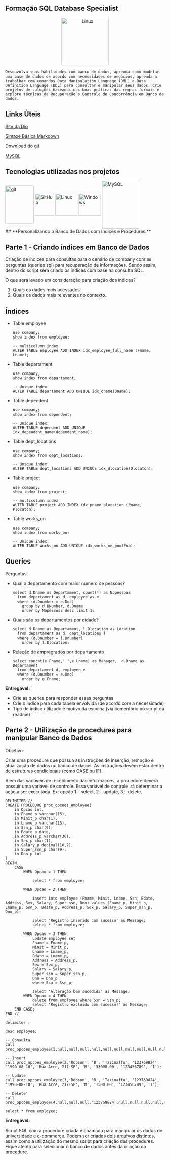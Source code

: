 ## **Formação SQL Database Specialist**



<div><center>
<img align="center" alt="Linux" height="150" width="150" src="https://hermes.dio.me/tracks/bc454148-6e72-4047-95cc-d516706ae405.png" />
</div>



```
Desenvolva suas habilidades com banco de dados, aprenda como modelar uma base de dados de acordo com necessidades de negócios, aprenda a trabalhar com comandos Data Manipulation Language (DML) e Data Definition Language (DDL) para consultar e manipular seus dados. Crie projetos de soluções baseadas nas boas práticas das regras formais e explore técnicas de Recuperação e Controle de Concorrência em Banco de dados.
```



## Links Úteis

[Site da Dio](https://dio.me/)

[Sintaxe Básica Markdown](https://www.markdownguide.org/basic-syntax/)

[Download do git](https://git-scm.com/downloads)

[MySQL](https://dev.mysql.com/downloads/installer/)



## Tecnologias utilizadas nos projetos

<div style="display: inline_block">
<img align="center" alt="git" height="120" width="90" src="https://cdn.jsdelivr.net/gh/devicons/devicon/icons/git/git-original-wordmark.svg"/>
<img align="center" alt="GitHub" height="70" width="60" src="https://cdn.jsdelivr.net/gh/devicons/devicon/icons/github/github-original-wordmark.svg" />
<img align="center" alt="Linux" height="70" src="https://cdn.jsdelivr.net/gh/devicons/devicon/icons/linux/linux-original.svg" />
<img align="center" alt="Windows" height="70" src="https://cdn.jsdelivr.net/gh/devicons/devicon/icons/windows8/windows8-original.svg" />              
<img align="center" alt="MySQL" height="150" width="120" src="https://cdn.jsdelivr.net/gh/devicons/devicon/icons/mysql/mysql-original-wordmark.svg" />
</div>
## **Personalizando o Banco de Dados com Índices e Procedures.**



## **Parte 1 - Criando índices em Banco de Dados**

Criação de índices para consultas para o cenário de company com as perguntas (queries sql) para recuperação de informações. Sendo assim, dentro do script será criado os índices com base na consulta SQL. 

O que será levado em consideração para criação dos índices? 

1. Quais os dados mais acessados.
1. Quais os dados mais relevantes no contexto.



## **Índices** 

- Table employee

  ```
  use company;
  show index from employee;
  
  -- multicolumn index 
  ALTER TABLE employee ADD INDEX idx_employee_full_name (Fname, Lname);
  ```

  

- Table departament

  ```
  use company;
  show index from departament;
  
  -- Unique index
  ALTER TABLE departament ADD UNIQUE idx_dname(Dname);
  ```

  

- Table dependent

  ```
  use company;
  show index from dependent;
  
  -- Unique index
  ALTER TABLE dependent ADD UNIQUE idx_dependent_name(dependent_name);
  ```

  

- Table dept_locations

  ```
  use company;
  show index from dept_locations;
  
  -- Unique index
  ALTER TABLE dept_locations ADD UNIQUE idx_dlocation(Dlocaton);
  ```

  

- Table project

  ```
  use company;
  show index from project;
  
  -- multicolumn index 
  ALTER TABLE project ADD INDEX idx_pname_plocation (Pname, Plocaton);
  ```

  

- Table works_on 

  ```
  use company;
  show index from works_on;
  
  -- Unique index
  ALTER TABLE works_on ADD UNIQUE idx_works_on_pno(Pno);
  ```

  



## **Queries**



Perguntas: 



- Qual o departamento com maior número de pessoas? 

  ```
  select d.Dname as Departament, count(*) as Nopessoas
  	from departament as d, employee as e
  	where (d.Dnumber = e.Dno)
      group by d.DNumber, d.Dname
      order by Nopessoas desc limit 1;
  ```

  

- Quais são os departamentos por cidade? 

  ```
  select d.Dname as Departament, l.Dlocation as Location
  	from departament as d, dept_locations l
  	where (d.Dnumber = l.Dnumber)
      order by l.Dlocation;
  ```

  

- Relação de empregrados por departamento 

  ```
  select concat(e.Fname,' ',e.Lname) as Manager,  d.Dname as Departament
  	from departament d, employee e
  	where (d.Dnumber = e.Dno)
      order by e.Fname;
  ```

  

 



**Entregável:** 

- Crie as queries para responder essas perguntas 
- Crie o índice para cada tabela envolvida (de acordo com a necessidade) 
- Tipo de indice utilizado e motivo da escolha (via comentário no script ou readme) 

 



## **Parte 2 - Utilização de procedures para manipular Banco de Dados**



Objetivo: 

Criar uma procedure que possua as instruções de inserção, remoção e atualização de dados no banco de dados. As instruções devem estar dentro de estruturas condicionais (como CASE ou IF). 

Além das variáveis de recebimento das informações, a procedure deverá possuir uma variável de controle. Essa variável de controle irá determinar a ação a ser executada. Ex: opção 1 – select, 2 – update, 3 – delete. 

 

```
DELIMITER //
CREATE PROCEDURE proc_opcoes_employee(
	in Opcao int,
	in Fname_p varchar(15), 
    in Minit_p char(1), 
    in Lname_p varchar(15),
    in Ssn_p char(9), 
    in Bdate_p date, 
    in Address_p varchar(30), 
    in Sex_p char(1), 
    in Salary_p decimal(10,2), 
    in Super_ssn_p char(9), 
    in Dno_p int
)
BEGIN
    CASE 
        WHEN Opcao = 1 THEN 

			select * from employee;

        WHEN Opcao = 2 THEN 

			insert into employee (Fname, Minit, Lname, Ssn, Bdate, Address, Sex, Salary, Super_ssn, Dno) values (Fname_p, Minit_p, Lname_p, Ssn_p, Bdate_p, Address_p, Sex_p, Salary_p, Super_ssn_p, Dno_p);			

            select 'Registro inserido com sucesso' as Message;
			select * from employee;
			
		WHEN Opcao = 3 THEN 
			update employee set 
			Fname = Fname_p, 
			Minit = Minit_p, 
			Lname = Lname_p, 
			Bdate = Lname_p, 
			Address = Address_p, 
			Sex = Sex_p, 
			Salary = Salary_p, 
			Super_ssn = Super_ssn_p, 
			Dno = Dno_p
			where Ssn = Ssn_p;
            
            select 'Alteração bem sucedida' as Message;
        WHEN Opcao = 4 THEN 
			delete from employee where Ssn = Ssn_p;
            select 'Registro excluido com sucesso!' as Message;
    END CASE;
END //

delimiter ;

desc employee;

-- Consulta
call proc_opcoes_employee(1,null,null,null,null,null,null,null,null,null,null);

-- Insert
call proc_opcoes_employee(2,'Robson', 'B', 'Tazinaffo', '123769824', '1990-08-10', 'Rua Acre, 217-SP', 'M', '33000.00', '123456789', '1');
    
-- Update
call proc_opcoes_employee(3,'Robson', 'B', 'Tazinaffo', '123769824', '1990-08-10', 'Rua Acre, 217-SP', 'M', '1500.00', '123456789', '1');

-- Delete'
call proc_opcoes_employee(4,null,null,null,'123769824',null,null,null,null,null,null);
    
select * from employee;
```



**Entregável:** 

Script SQL com a procedure criada e chamada para manipular os dados de universidade e e-commerce. Podem ser criados dois arquivos distintos, assim como a utilização do mesmo script para criação das procedures. Fique atento para selecionar o banco de dados antes da criação da procedure. 

